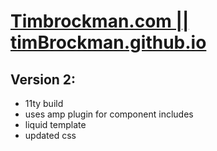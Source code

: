 # [Timbrockman.com || timBrockman.github.io](https://timbrockman.com)

## Version 2:
  - 11ty build
  - uses amp plugin for component includes
  - liquid template
  - updated css

